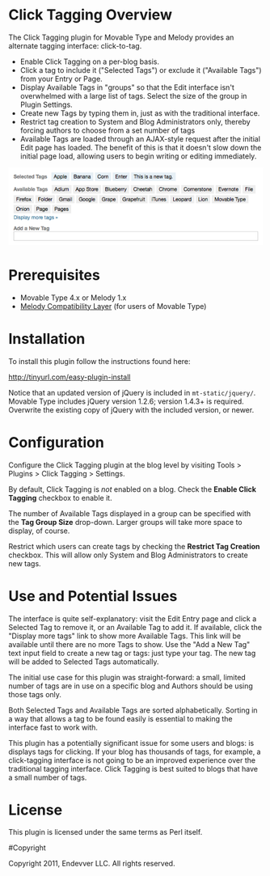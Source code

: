 # Click Tagging Overview

The Click Tagging plugin for Movable Type and Melody provides an alternate tagging interface: click-to-tag.

* Enable Click Tagging on a per-blog basis.
* Click a tag to include it ("Selected Tags") or exclude it ("Available Tags") 
  from your Entry or Page.
* Display Available Tags in "groups" so that the Edit interface isn't 
  overwhelmed with a large list of tags. Select the size of the group in 
  Plugin Settings.
* Create new Tags by typing them in, just as with the traditional interface.
* Restrict tag creation to System and Blog Administrators only, thereby 
  forcing authors to choose from a set number of tags
* Available Tags are loaded through an AJAX-style request after the initial 
  Edit page has loaded. The benefit of this is that it doesn't slow down the 
  initial page load, allowing users to begin writing or editing immediately.

![Click Tagging Screenshot](click-tagging.png)

# Prerequisites

* Movable Type 4.x or Melody 1.x
* [Melody Compatibility Layer](https://github.com/endevver/mt-plugin-melody-compat/downloads) (for users of Movable Type)

# Installation

To install this plugin follow the instructions found here:

http://tinyurl.com/easy-plugin-install

Notice that an updated version of jQuery is included in `mt-static/jquery/`. Movable Type includes jQuery version 1.2.6; version 1.4.3+ is required. Overwrite the existing copy of jQuery with the included version, or newer.

# Configuration

Configure the Click Tagging plugin at the blog level by visiting Tools > Plugins > Click Tagging > Settings.

By default, Click Tagging is *not* enabled on a blog. Check the **Enable Click Tagging** checkbox to enable it.

The number of Available Tags displayed in a group can be specified with the **Tag Group Size** drop-down. Larger groups will take more space to display, of course.

Restrict which users can create tags by checking the **Restrict Tag Creation** checkbox. This will allow only System and Blog Administrators to create new tags.

# Use and Potential Issues

The interface is quite self-explanatory: visit the Edit Entry page and click a Selected Tag to remove it, or an Available Tag to add it. If available, click the "Display more tags" link to show more Available Tags. This link will be available until there are no more Tags to show. Use the "Add a New Tag" text input field to create a new tag or tags: just type your tag. The new tag will be added to Selected Tags automatically.

The initial use case for this plugin was straight-forward: a small, limited number of tags are in use on a specific blog and Authors should be using those tags only.

Both Selected Tags and Available Tags are sorted alphabetically. Sorting in a way that allows a tag to be found easily is essential to making the interface fast to work with.

This plugin has a potentially significant issue for some users and blogs: is displays tags for clicking. If your blog has thousands of tags, for example, a click-tagging interface is not going to be an improved experience over the traditional tagging interface. Click Tagging is best suited to blogs that have a small number of tags.

# License

This plugin is licensed under the same terms as Perl itself.

#Copyright

Copyright 2011, Endevver LLC. All rights reserved.
